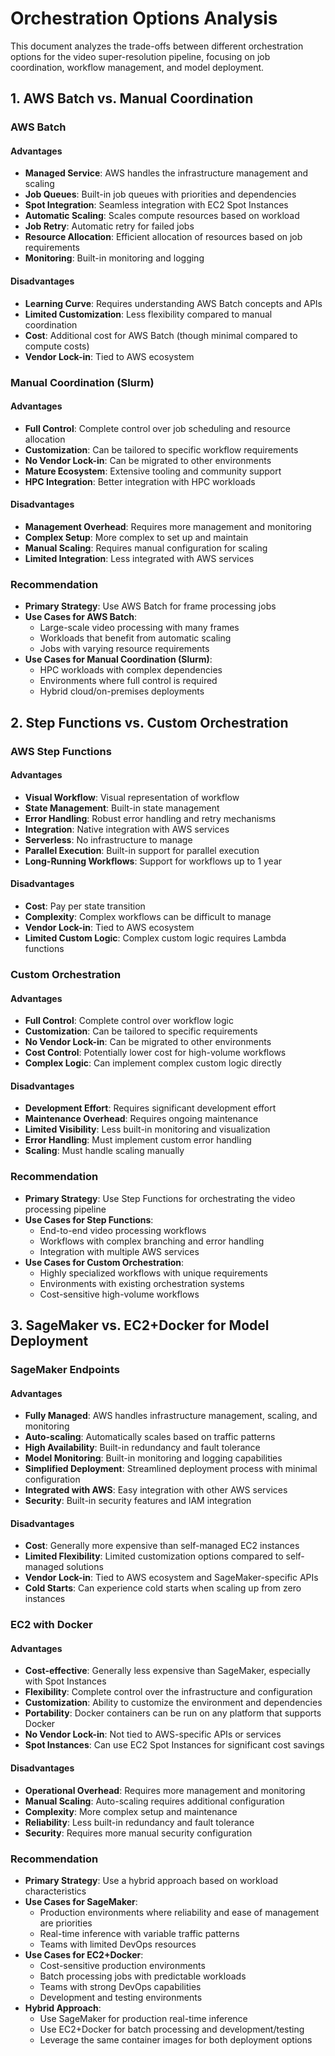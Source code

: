 # Orchestration Options Analysis

This document analyzes the trade-offs between different orchestration options for the video super-resolution pipeline, focusing on job coordination, workflow management, and model deployment.

## 1. AWS Batch vs. Manual Coordination

### AWS Batch

#### Advantages
- **Managed Service**: AWS handles the infrastructure management and scaling
- **Job Queues**: Built-in job queues with priorities and dependencies
- **Spot Integration**: Seamless integration with EC2 Spot Instances
- **Automatic Scaling**: Scales compute resources based on workload
- **Job Retry**: Automatic retry for failed jobs
- **Resource Allocation**: Efficient allocation of resources based on job requirements
- **Monitoring**: Built-in monitoring and logging

#### Disadvantages
- **Learning Curve**: Requires understanding AWS Batch concepts and APIs
- **Limited Customization**: Less flexibility compared to manual coordination
- **Cost**: Additional cost for AWS Batch (though minimal compared to compute costs)
- **Vendor Lock-in**: Tied to AWS ecosystem

### Manual Coordination (Slurm)

#### Advantages
- **Full Control**: Complete control over job scheduling and resource allocation
- **Customization**: Can be tailored to specific workflow requirements
- **No Vendor Lock-in**: Can be migrated to other environments
- **Mature Ecosystem**: Extensive tooling and community support
- **HPC Integration**: Better integration with HPC workloads

#### Disadvantages
- **Management Overhead**: Requires more management and monitoring
- **Complex Setup**: More complex to set up and maintain
- **Manual Scaling**: Requires manual configuration for scaling
- **Limited Integration**: Less integrated with AWS services

### Recommendation
- **Primary Strategy**: Use AWS Batch for frame processing jobs
- **Use Cases for AWS Batch**:
  - Large-scale video processing with many frames
  - Workloads that benefit from automatic scaling
  - Jobs with varying resource requirements
- **Use Cases for Manual Coordination (Slurm)**:
  - HPC workloads with complex dependencies
  - Environments where full control is required
  - Hybrid cloud/on-premises deployments

## 2. Step Functions vs. Custom Orchestration

### AWS Step Functions

#### Advantages
- **Visual Workflow**: Visual representation of workflow
- **State Management**: Built-in state management
- **Error Handling**: Robust error handling and retry mechanisms
- **Integration**: Native integration with AWS services
- **Serverless**: No infrastructure to manage
- **Parallel Execution**: Built-in support for parallel execution
- **Long-Running Workflows**: Support for workflows up to 1 year

#### Disadvantages
- **Cost**: Pay per state transition
- **Complexity**: Complex workflows can be difficult to manage
- **Vendor Lock-in**: Tied to AWS ecosystem
- **Limited Custom Logic**: Complex custom logic requires Lambda functions

### Custom Orchestration

#### Advantages
- **Full Control**: Complete control over workflow logic
- **Customization**: Can be tailored to specific requirements
- **No Vendor Lock-in**: Can be migrated to other environments
- **Cost Control**: Potentially lower cost for high-volume workflows
- **Complex Logic**: Can implement complex custom logic directly

#### Disadvantages
- **Development Effort**: Requires significant development effort
- **Maintenance Overhead**: Requires ongoing maintenance
- **Limited Visibility**: Less built-in monitoring and visualization
- **Error Handling**: Must implement custom error handling
- **Scaling**: Must handle scaling manually

### Recommendation
- **Primary Strategy**: Use Step Functions for orchestrating the video processing pipeline
- **Use Cases for Step Functions**:
  - End-to-end video processing workflows
  - Workflows with complex branching and error handling
  - Integration with multiple AWS services
- **Use Cases for Custom Orchestration**:
  - Highly specialized workflows with unique requirements
  - Environments with existing orchestration systems
  - Cost-sensitive high-volume workflows

## 3. SageMaker vs. EC2+Docker for Model Deployment

### SageMaker Endpoints

#### Advantages
- **Fully Managed**: AWS handles infrastructure management, scaling, and monitoring
- **Auto-scaling**: Automatically scales based on traffic patterns
- **High Availability**: Built-in redundancy and fault tolerance
- **Model Monitoring**: Built-in monitoring and logging capabilities
- **Simplified Deployment**: Streamlined deployment process with minimal configuration
- **Integrated with AWS**: Easy integration with other AWS services
- **Security**: Built-in security features and IAM integration

#### Disadvantages
- **Cost**: Generally more expensive than self-managed EC2 instances
- **Limited Flexibility**: Limited customization options compared to self-managed solutions
- **Vendor Lock-in**: Tied to AWS ecosystem and SageMaker-specific APIs
- **Cold Starts**: Can experience cold starts when scaling up from zero instances

### EC2 with Docker

#### Advantages
- **Cost-effective**: Generally less expensive than SageMaker, especially with Spot Instances
- **Flexibility**: Complete control over the infrastructure and configuration
- **Customization**: Ability to customize the environment and dependencies
- **Portability**: Docker containers can be run on any platform that supports Docker
- **No Vendor Lock-in**: Not tied to AWS-specific APIs or services
- **Spot Instances**: Can use EC2 Spot Instances for significant cost savings

#### Disadvantages
- **Operational Overhead**: Requires more management and monitoring
- **Manual Scaling**: Auto-scaling requires additional configuration
- **Complexity**: More complex setup and maintenance
- **Reliability**: Less built-in redundancy and fault tolerance
- **Security**: Requires more manual security configuration

### Recommendation
- **Primary Strategy**: Use a hybrid approach based on workload characteristics
- **Use Cases for SageMaker**:
  - Production environments where reliability and ease of management are priorities
  - Real-time inference with variable traffic patterns
  - Teams with limited DevOps resources
- **Use Cases for EC2+Docker**:
  - Cost-sensitive production environments
  - Batch processing jobs with predictable workloads
  - Teams with strong DevOps capabilities
  - Development and testing environments
- **Hybrid Approach**:
  - Use SageMaker for production real-time inference
  - Use EC2+Docker for batch processing and development/testing
  - Leverage the same container images for both deployment options